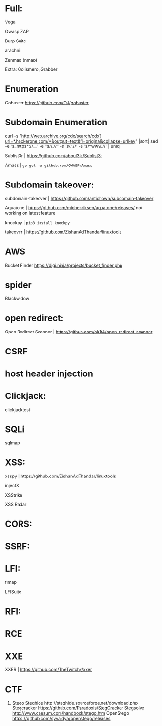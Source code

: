 # Full:

Vega

Owasp ZAP

Burp Suite

arachni

Zenmap (nmap)

Extra: Golismero, Grabber

# Enumeration

Gobuster https://github.com/OJ/gobuster

# Subdomain Enumeration

curl -s "http://web.archive.org/cdx/search/cdx?url=*.hackerone.com/*&output=text&fl=original&collapse=urlkey" |sort| sed -e 's_https*://__' -e "s/\/.*//" -e 's/:.*//' -e 's/^www\.//' | uniq

Sublist3r | https://github.com/aboul3la/Sublist3r

Amass | `go get -u github.com/OWASP/Amass`

# Subdomain takeover:

subdomain-takeover | https://github.com/antichown/subdomain-takeover

Aquatone | https://github.com/michenriksen/aquatone/releases/  not working on latest feature

knockpy | `pip3 install knockpy`

takeover | https://github.com/ZishanAdThandar/linuxtools

# AWS

Bucket Finder https://digi.ninja/projects/bucket_finder.php

# spider

Blackwidow

# open redirect:

Open Redirect Scanner | https://github.com/ak1t4/open-redirect-scanner

# CSRF

# host header injection

# Clickjack:

clickjacktest

# SQLi

sqlmap

# XSS:

xsspy | https://github.com/ZishanAdThandar/linuxtools

injectX

XSStrike

XSS Radar

# CORS:

# SSRF:

# LFI:

fimap

LFISuite

# RFI:

# RCE

# XXE

XXER | https://github.com/TheTwitchy/xxer




# CTF

1. Stego
   Steghide http://steghide.sourceforge.net/download.php 
   Stegcracker https://github.com/Paradoxis/StegCracker
   Stegsolve http://www.caesum.com/handbook/stego.htm
   OpenStego https://github.com/syvaidya/openstego/releases
   



